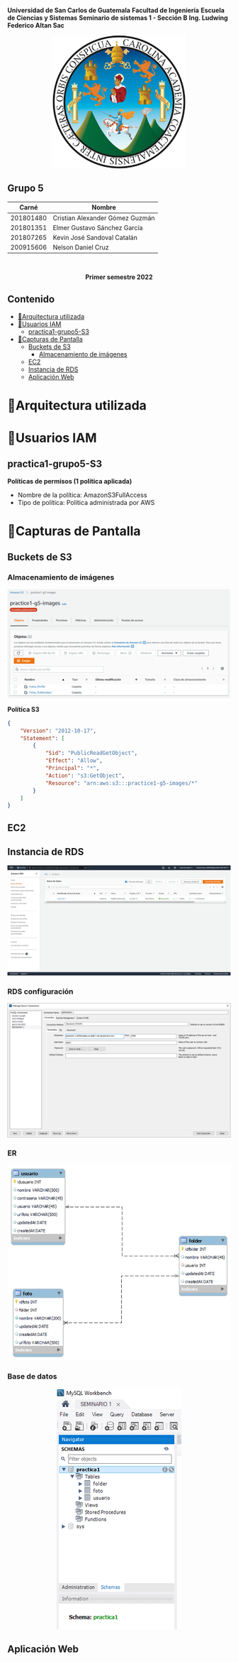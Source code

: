 **Universidad de San Carlos de Guatemala**
**Facultad de Ingeniería**
**Escuela de Ciencias y Sistemas**
**Seminario de sistemas 1 - Sección B**
**Ing. Ludwing Federico Altan Sac**

<p align="center"><img src="./img/USAC_logo.png" width="300" height="300"/></p>

<h2> Grupo 5 </h2> 

| Carné     | Nombre                            |
|-----------|-----------------------------------|
| 201801480 | Cristian Alexander Gómez Guzmán   |
| 201801351 | Elmer Gustavo Sánchez García      |
| 201807265 | Kevin José Sandoval Catalán       |
| 200915606 | Nelson Daniel Cruz                |

<br/>

**<p align="center">Primer semestre 2022</p>**

## Contenido
- [🔸Arquitectura utilizada](#arquitectura-utilizada)
- [🔸Usuarios IAM](#usuarios-iam)
  - [practica1-grupo5-S3](#practica1-grupo5-s3)
- [🔸Capturas de Pantalla](#capturas-de-pantalla)
  - [Buckets de S3](#buckets-de-s3)
    - [Almacenamiento de imágenes](#almacenamiento-de-imágenes)
  - [EC2](#ec2)
  - [Instancia de RDS](#instancia-de-rds)
  - [Aplicación Web](#aplicación-web)

# 🔸Arquitectura utilizada

# 🔸Usuarios IAM

## practica1-grupo5-S3

**Políticas de permisos (1 política aplicada)**
- Nombre de la política: AmazonS3FullAccess
- Tipo de política: Política administrada por AWS


# 🔸Capturas de Pantalla

## Buckets de S3

### Almacenamiento de imágenes
<p align="center"><img src="./img/bucket-images.png"/></p>

**Política S3**
```json
{
    "Version": "2012-10-17",
    "Statement": [
        {
            "Sid": "PublicReadGetObject",
            "Effect": "Allow",
            "Principal": "*",
            "Action": "s3:GetObject",
            "Resource": "arn:aws:s3:::practice1-g5-images/*"
        }
    ]
}
```

## EC2

## Instancia de RDS
<p align="center"><img src="./img/rds.png"/></p>

### RDS configuración
<p align="center"><img src="./img/rds-db-config.png"/></p>

### ER
<p align="center"><img src="./img/ER.png"/></p>

### Base de datos
<p align="center"><img src="./img/rds-db.png"/></p>

## Aplicación Web

